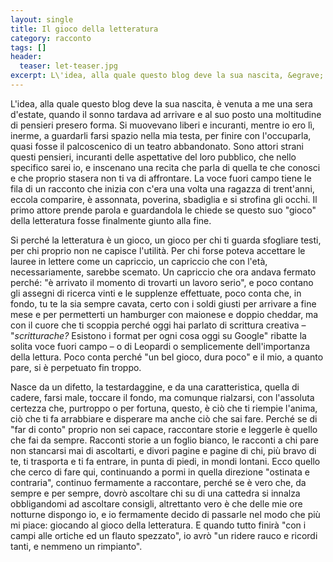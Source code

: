 ```yaml
---
layout: single
title: Il gioco della letteratura
category: racconto
tags: []
header: 
  teaser: let-teaser.jpg
excerpt: L\'idea, alla quale questo blog deve la sua nascita, &egrave; venuta a me una sera d'estate, quando il sonno tardava ad arrivare e al suo posto una moltitudine di pensieri presero forma. Si muovevano liberi e incuranti, mentre io ero l&igrave;, inerme, a guardarli farsi spazio nella mia testa, per finire con l\'occuparla, quasi fosse il palcoscenico di un teatro abbandonato.
---
```


L'idea, alla quale questo blog deve la sua nascita, &egrave; venuta a me una sera d'estate, quando il sonno tardava ad arrivare e al suo posto una moltitudine di pensieri presero forma. Si muovevano liberi e incuranti, mentre io ero l&igrave;, inerme, a guardarli farsi spazio nella mia testa, per finire con l'occuparla, quasi fosse il palcoscenico di un teatro abbandonato. Sono attori strani questi pensieri, incuranti delle aspettative del loro pubblico, che nello specifico sarei io, e inscenano una recita che parla di quella te che conosci e che proprio stasera non ti va di affrontare. La voce fuori campo tiene le fila di un racconto che inizia con c'era una volta una ragazza di trent'anni, eccola comparire, &egrave; assonnata, poverina, sbadiglia e si strofina gli occhi. Il primo attore prende parola e guardandola le chiede se questo suo "gioco" della letteratura fosse finalmente giunto alla fine.

Si perché la letteratura &egrave; un gioco, un gioco per chi ti guarda sfogliare testi, per chi proprio non ne capisce l'utilit&agrave;. Per chi forse poteva accettare le lauree in lettere come un capriccio, un capriccio che con l'et&agrave;, necessariamente, sarebbe scemato. Un capriccio che ora andava fermato perché: "&egrave; arrivato il momento di trovarti un lavoro serio", e poco contano gli assegni di ricerca vinti e le supplenze effettuate, poco conta che, in fondo, tu te la sia sempre cavata, certo con i soldi giusti per arrivare a fine mese e per permetterti un hamburger con maionese e doppio cheddar, ma con il cuore che ti scoppia perché oggi hai parlato di scrittura creativa – "*scritturache?* Esistono i format per ogni cosa oggi su Google" ribatte la solita voce fuori campo – o di Leopardi o semplicemente dell'importanza della lettura. Poco conta perché "un bel gioco, dura poco" e il mio, a quanto pare, si &egrave; perpetuato fin troppo.

Nasce da un difetto, la testardaggine, e da una caratteristica, quella di cadere, farsi male, toccare il fondo, ma comunque rialzarsi, con l'assoluta certezza che, purtroppo o per fortuna, questo, &egrave; ciò che ti riempie l'anima, ciò che ti fa arrabbiare e disperare ma anche ciò che sai fare. Perché se di "far di conto" proprio non sei capace, raccontare storie e leggerle &egrave; quello che fai da sempre. Racconti storie a un foglio bianco, le racconti a chi pare non stancarsi mai di ascoltarti, e divori pagine e pagine di chi, pi&ugrave; bravo di te, ti trasporta e ti fa entrare, in punta di piedi, in mondi lontani. Ecco quello che cerco di fare qui, continuando a pormi in quella direzione "ostinata e contraria", continuo fermamente a raccontare, perché se &egrave; vero che, da sempre e per sempre, dovrò ascoltare chi su di una cattedra si innalza obbligandomi ad ascoltare consigli, altrettanto vero &egrave; che delle mie ore notturne dispongo io, e io fermamente decido di passarle nel modo che pi&ugrave; mi piace: giocando al gioco della letteratura. E quando tutto finir&agrave; "con i campi alle ortiche ed un flauto spezzato", io avrò "un ridere rauco e ricordi tanti, e nemmeno un rimpianto".
